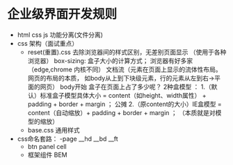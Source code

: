 # 企业级界面开发规则

- html css js 功能分离(文件分离)
- css 架构（面试重点）
    - reset(重置).css
        去除浏览器间的样式区别，无差别页面显示 （使用于各种浏览器） 
        box-sizing: 盒子大小的计算方式；
        浏览器有好多家（edge,chrome 内核不同）
        文档流（元素在页面上显示的流体性布局。网页的布局的本质，
            如body从上到下块级元素，行的元素从左到右->平面的网页） body开始
        盒子在页面上占了多少呢？
        2种盒模型 ：
            1.（默认）标准盒子模型具体大小 = content（如height、width属性） +  padding + border + margin ；
            公摊
            2.（原content的大小）IE盒模型 = content（自动缩放）+ padding + border + margin  ； （本质就是对模型的缩放）
    - base.css 通用样式
- css命名套路：
    -page
        __hd __bd __ft
    - btn panel cell
    - 框架组件 BEM
